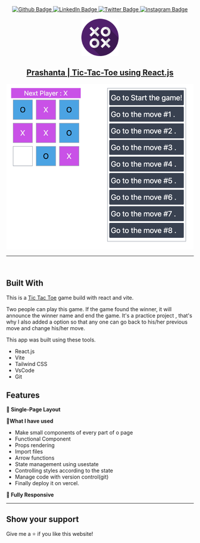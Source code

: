 <div id="badges" align="center">
  <a href="https://github.com/Prasanto19" target="_blank">
    <img src="https://img.shields.io/badge/GitHub-100000?style=for-the-badge&logo=github&logoColor=white" alt="Github Badge"/>
  </a>
  <a href="https://www.linkedin.com/in/prasanto19/" target="_blank">
    <img src="https://img.shields.io/badge/LinkedIn-0077B5?style=for-the-badge&logo=linkedin&logoColor=white" alt="LinkedIn Badge"/>
  </a>
  <a href="https://twitter.com/Prasanto19" target="_blank">
    <img src="https://img.shields.io/badge/Twitter-1DA1F2?style=for-the-badge&logo=twitter&logoColor=white" alt="Twitter Badge"/>
  </a>
  <a href="https://www.instagram.com/prasanto19" target="_blank">
    <img src="https://img.shields.io/badge/Instagram-E4405F?style=for-the-badge&logo=instagram&logoColor=white" alt="instagram Badge"/>
  </a>
</div>
<Br>
<div id="header" align="center">
  <a href="https://tic-tac-toe-using-react-2025.vercel.app/" target="_blank"><img src="https://github.com/Prasanto19/tic-tac-toe-using-react/blob/main/src/assets/tic-tac-toe.png" width="100"/></a>
</div>
<h2  id="header" align="center" >
  <a  href="https://tic-tac-toe-using-react-2025.vercel.app/"  target="_blank">Prashanta | Tic-Tac-Toe using React.js</a>
</h2>
<div >
  <a href="https://tic-tac-toe-using-react-2025.vercel.app/" target="_blank">
   <img alt="Responsive app image" src="https://github.com/Prasanto19/tic-tac-toe-using-react/blob/main/src/assets/tic-tac-toe-banner.png" />
  </a>
</div>
<hr>
<br>

## Built With

This is a <a href="https://tic-tac-toe-using-react-2025.vercel.app/" target="_blank">Tic Tac Toe</a> game build with react and vite.

Two people can play this game.
If the game found the winner, it will announce the winner name and end the game.
It's a practice project , that's why I also added a option so that any one can go back to his/her previous move and change his/her move.

This app was built using these tools.

- React.js
- Vite
- Tailwind CSS
- VsCode
- Git

## Features

**📖 Single-Page Layout**

**🎨What I have used**

- Make small components of every part of o page
- Functional Component
- Props rendering
- Import files
- Arrow functions
- State management using usestate
- Controlling styles according to the state
- Manage code with version control(git)
- Finally deploy it on vercel.

**📱 Fully Responsive**

<hr>
  
## Show your support
  
Give me a ⭐ if you like this website!
